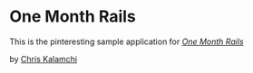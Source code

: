# One Month Rails

This is the pinteresting sample application for 
[*One Month Rails*](http://onemonthrails.com)

by [Chris Kalamchi](http://tilt.com)